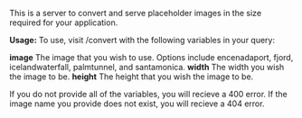 This is a server to convert and serve placeholder images in the size required for your application.

__**Usage:**__
To use, visit /convert with the following variables in your query:

**image** The image that you wish to use. Options include encenadaport, fjord, icelandwaterfall, palmtunnel, and santamonica.
**width** The width you wish the image to be.
**height** The height that you wish the image to be.

If you do not provide all of the variables, you will recieve a 400 error. If the image name you provide does not exist, you will recieve a 404 error.